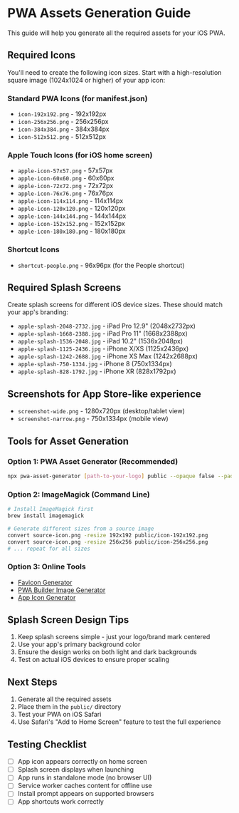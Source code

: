 # PWA Assets Generation Guide

This guide will help you generate all the required assets for your iOS PWA.

## Required Icons

You'll need to create the following icon sizes. Start with a high-resolution square image (1024x1024 or higher) of your app icon:

### Standard PWA Icons (for manifest.json)
- `icon-192x192.png` - 192x192px
- `icon-256x256.png` - 256x256px  
- `icon-384x384.png` - 384x384px
- `icon-512x512.png` - 512x512px

### Apple Touch Icons (for iOS home screen)
- `apple-icon-57x57.png` - 57x57px
- `apple-icon-60x60.png` - 60x60px
- `apple-icon-72x72.png` - 72x72px
- `apple-icon-76x76.png` - 76x76px
- `apple-icon-114x114.png` - 114x114px
- `apple-icon-120x120.png` - 120x120px
- `apple-icon-144x144.png` - 144x144px
- `apple-icon-152x152.png` - 152x152px
- `apple-icon-180x180.png` - 180x180px

### Shortcut Icons
- `shortcut-people.png` - 96x96px (for the People shortcut)

## Required Splash Screens

Create splash screens for different iOS device sizes. These should match your app's branding:

- `apple-splash-2048-2732.jpg` - iPad Pro 12.9" (2048x2732px)
- `apple-splash-1668-2388.jpg` - iPad Pro 11" (1668x2388px)
- `apple-splash-1536-2048.jpg` - iPad 10.2" (1536x2048px)
- `apple-splash-1125-2436.jpg` - iPhone X/XS (1125x2436px)
- `apple-splash-1242-2688.jpg` - iPhone XS Max (1242x2688px)
- `apple-splash-750-1334.jpg` - iPhone 8 (750x1334px)
- `apple-splash-828-1792.jpg` - iPhone XR (828x1792px)

## Screenshots for App Store-like experience

- `screenshot-wide.png` - 1280x720px (desktop/tablet view)
- `screenshot-narrow.png` - 750x1334px (mobile view)

## Tools for Asset Generation

### Option 1: PWA Asset Generator (Recommended)
```bash
npx pwa-asset-generator [path-to-your-logo] public --opaque false --padding "0px" --background "#ffffff"
```

### Option 2: ImageMagick (Command Line)
```bash
# Install ImageMagick first
brew install imagemagick

# Generate different sizes from a source image
convert source-icon.png -resize 192x192 public/icon-192x192.png
convert source-icon.png -resize 256x256 public/icon-256x256.png
# ... repeat for all sizes
```

### Option 3: Online Tools
- [Favicon Generator](https://www.favicon-generator.org/)
- [PWA Builder Image Generator](https://www.pwabuilder.com/imageGenerator)
- [App Icon Generator](https://appicon.co/)

## Splash Screen Design Tips

1. Keep splash screens simple - just your logo/brand mark centered
2. Use your app's primary background color
3. Ensure the design works on both light and dark backgrounds
4. Test on actual iOS devices to ensure proper scaling

## Next Steps

1. Generate all the required assets
2. Place them in the `public/` directory
3. Test your PWA on iOS Safari
4. Use Safari's "Add to Home Screen" feature to test the full experience

## Testing Checklist

- [ ] App icon appears correctly on home screen
- [ ] Splash screen displays when launching
- [ ] App runs in standalone mode (no browser UI)
- [ ] Service worker caches content for offline use
- [ ] Install prompt appears on supported browsers
- [ ] App shortcuts work correctly 